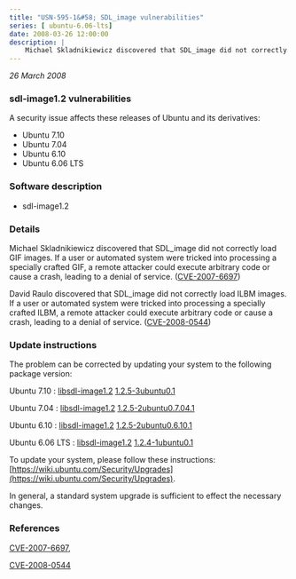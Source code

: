 ```yaml
---
title: "USN-595-1&#58; SDL_image vulnerabilities"
series: [ ubuntu-6.06-lts]
date: 2008-03-26 12:00:00
description: |
    Michael Skladnikiewicz discovered that SDL_image did not correctly load GIF images.  If a user or automated system were tricked into processing a specially crafted GIF, a remote attacker could execute arbitrary code or cause a crash, leading to a denial of service. ([CVE-2007-6697](http://people.ubuntu.com/~ubuntu-security/cve/CVE-2007-6697))
--- 
```

 
 

*26 March 2008*

### sdl-image1.2 vulnerabilities

A security issue affects these releases of Ubuntu and its derivatives:

* Ubuntu 7.10
* Ubuntu 7.04
* Ubuntu 6.10
* Ubuntu 6.06 LTS

### Software description

* sdl-image1.2 

### Details

Michael Skladnikiewicz discovered that SDL_image did not correctly load GIF images. If a user or automated system were tricked into processing a specially crafted GIF, a remote attacker could execute arbitrary code or cause a crash, leading to a denial of service. ([CVE-2007-6697](http://people.ubuntu.com/~ubuntu-security/cve/CVE-2007-6697))

David Raulo discovered that SDL_image did not correctly load ILBM images. If a user or automated system were tricked into processing a specially crafted ILBM, a remote attacker could execute arbitrary code or cause a crash, leading to a denial of service. ([CVE-2008-0544](http://people.ubuntu.com/~ubuntu-security/cve/CVE-2008-0544)) 

### Update instructions

The problem can be corrected by updating your system to the following package version:

Ubuntu 7.10
 : [libsdl-image1.2](https://launchpad.net/ubuntu/+source/sdl-image1.2) <span> [1.2.5-3ubuntu0.1](https://launchpad.net/ubuntu/+source/sdl-image1.2/1.2.5-3ubuntu0.1) </span> 

Ubuntu 7.04
 : [libsdl-image1.2](https://launchpad.net/ubuntu/+source/sdl-image1.2) <span> [1.2.5-2ubuntu0.7.04.1](https://launchpad.net/ubuntu/+source/sdl-image1.2/1.2.5-2ubuntu0.7.04.1) </span> 

Ubuntu 6.10
 : [libsdl-image1.2](https://launchpad.net/ubuntu/+source/sdl-image1.2) <span> [1.2.5-2ubuntu0.6.10.1](https://launchpad.net/ubuntu/+source/sdl-image1.2/1.2.5-2ubuntu0.6.10.1) </span> 

Ubuntu 6.06 LTS
 : [libsdl-image1.2](https://launchpad.net/ubuntu/+source/sdl-image1.2) <span> [1.2.4-1ubuntu0.1](https://launchpad.net/ubuntu/+source/sdl-image1.2/1.2.4-1ubuntu0.1) </span> 

To update your system, please follow these instructions: [https://wiki.ubuntu.com/Security/Upgrades](https://wiki.ubuntu.com/Security/Upgrades).

In general, a standard system upgrade is sufficient to effect the necessary changes. 

### References

 
 [CVE-2007-6697](http://people.ubuntu.com/~ubuntu-security/cve/CVE-2007-6697), 

 [CVE-2008-0544](http://people.ubuntu.com/~ubuntu-security/cve/CVE-2008-0544)
 

